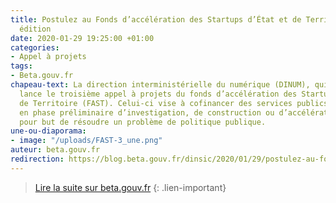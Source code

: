 ```yaml
---
title: Postulez au Fonds d’accélération des Startups d’État et de Territoire ! - 3e
  édition
date: 2020-01-29 19:25:00 +01:00
categories:
- Appel à projets
tags:
- Beta.gouv.fr
chapeau-text: La direction interministérielle du numérique (DINUM), qui porte beta.gouv.fr,
  lance le troisième appel à projets du fonds d’accélération des Startups d’État et
  de Territoire (FAST). Celui-ci vise à cofinancer des services publics numériques
  en phase préliminaire d’investigation, de construction ou d’accélération, qui ont
  pour but de résoudre un problème de politique publique.
une-ou-diaporama:
- image: "/uploads/FAST-3_une.png"
auteur: beta.gouv.fr
redirection: https://blog.beta.gouv.fr/dinsic/2020/01/29/postulez-au-fonds-d-acceleration-des-startups-d-etat-et-de-territoire-3eme-edition/
---
```


> [Lire la suite sur beta.gouv.fr](https://blog.beta.gouv.fr/dinsic/2020/01/29/postulez-au-fonds-d-acceleration-des-startups-d-etat-et-de-territoire-3eme-edition/)
{: .lien-important}
